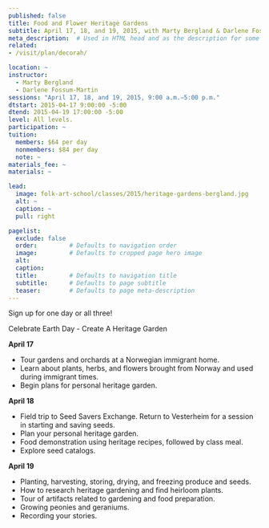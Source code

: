 ```yaml
---
published: false
title: Food and Flower Heritage Gardens 
subtitle: April 17, 18, and 19, 2015, with Marty Bergland & Darlene Fossum-Martin
meta_description:  # Used in HTML head and as the description for some search engines
related:
- /visit/plan/decorah/

location: ~
instructor: 
  - Marty Bergland
  - Darlene Fossum-Martin
sessions: "April 17, 18, and 19, 2015, 9:00 a.m.–5:00 p.m."
dtstart: 2015-04-17 9:00:00 -5:00
dtend: 2015-04-19 17:00:00 -5:00
level: All levels. 
participation: ~
tuition:
  members: $64 per day
  nonmembers: $84 per day
  note: ~
materials_fee: ~
materials: ~ 

lead:
  image: folk-art-school/classes/2015/heritage-gardens-bergland.jpg
  alt: ~
  caption: ~
  pull: right

pagelist:
  exclude: false
  order:         # Defaults to navigation order  
  image:         # Defaults to cropped page hero image
  alt:
  caption:
  title:         # Defaults to navigation title
  subtitle:      # Defaults to page subtitle
  teaser:        # Defaults to page meta-description 
---
```

Sign up for one day or all three!

Celebrate Earth Day - Create A Heritage Garden

**April 17**

- Tour gardens and orchards at a Norwegian immigrant home.   
- Learn about plants, herbs, and flowers brought from Norway 
  and used during immigrant times.  
- Begin plans for personal heritage garden. 

**April 18**

- Field trip to Seed Savers Exchange. Return to Vesterheim for a session in starting
and saving seeds.
- Plan your personal heritage garden.
- Food demonstration using heritage recipes, followed by class meal. 
- Explore seed catalogs.

**April 19**

- Planting, harvesting, storing, drying, and freezing produce and seeds.
- How to research heritage gardening and find heirloom plants.
- Tour of artifacts related to gardening and food preparation.
- Growing peonies and geraniums.
- Recording your stories.